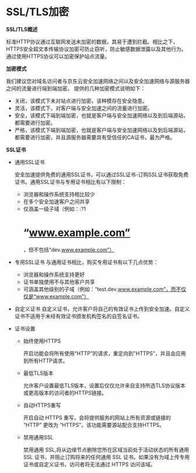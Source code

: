 
# SSL/TLS加密
**SSL/TLS概述**


标准HTTP协议通过互联网发送未加密的数据，其易于遭到拦截。相比之下，HTTPS安全超文本传输​​协议加密可防止窃听，防止敏感数据泄露以及其他行为。通过使用HTTPS协议可以加密保护站点流量。


**加密模式**


我们建议您对域名访问者与京东云安全加速网络之间以及安全加速网络与源服务器之间的流量进行端到端加密。
提供的几种加密模式说明如下：

- 关闭，该模式下未对站点进行加密，该种模存在安全隐患。
- 灵活，该模式下，对客户端与安全加速之间的流量进行加密。
- 安全，该模式下端到端加密，也就是客户端与安全加速网络以及到后端源站，都需要进行加密。
- 严格，该模式下端到端加密，也就是客户端与安全加速网络以及到后端源站，都需要进行加密，并且源服务器需要具有受信任的CA证书，最为严格。


**SSL证书**
- 通用SSL证书

   安全加速提供免费的通用SSL证书，可以通过SSL证书-订购SSL证书获取免费证书。通用SSL证书与专用证书相比有以下限制：
   - 浏览器和操作系统支持相比较少
   - 在多个安全加速客户之间共享
   - 仅涵盖一级子域（例如：:?1 <h1>“www.example.com”</h1>，但不包括“dev.www.example.com”）

- 专用SSL证书
  与通用证书相比，购买专用证书有以下几点优势：
   - 浏览器和操作系统支持更好
   - 证书单独使用不与其他客户共享
   - 可涵盖其他级别的子域（例如：“test.dev.www.example.com”，而不仅仅是“www.example.com”）


- 自定义证书
  自定义证书，允许客户将自己的有效证书上传到安全加速。自定义证书不适用于未经有效证书颁发机构签名的自签名证书。


- 证书设置

  - 始终使用HTTPS

    开启功能会将所有使用“HTTP”的请求，重定向到"HTTPS"，并且会应用到所有HTTP请求。

  - 最低TLS版本

    允许客户设置最低TLS版本，设置后仅仅允许来自支持所选TLS协议版本或更高版本的访问者的HTTPS链接。

  - 自动HTTPS重写

    开启自动 HTTPS 重写，会将提供服务的网站上所有资源或链接的 “HTTP” 更改为 “HTTPS”。该功能需要源站配合支持HTTPS。

  - 禁用通用SSL

    禁用通用 SSL,将从边缘节点删除您所在区域当前处于活动状态的所有通用 SSL 证书，并阻止订购将来的任何通用 SSL 证书。如果没有为域上传专用证书或自定义证书，访问者将无法通过 HTTPS 访问该域。
